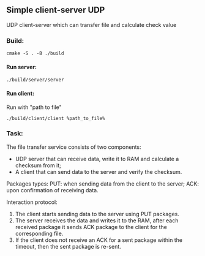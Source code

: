## Simple client-server UDP
UDP client-server which can transfer file and calculate check value

### Build:
```
cmake -S . -B ./build
```
#### Run server:
```
./build/server/server
```
#### Run client:
Run with "path to file"
```
./build/client/client %path_to_file%
```

### Task:
The file transfer service consists of two components:
- UDP server that can receive data, write it to RAM and calculate a checksum from it;
- A client that can send data to the server and verify the checksum.

Packages types:
PUT: when sending data from the client to the server;
ACK: upon confirmation of receiving data.

Interaction protocol:
1. The client starts sending data to the server using PUT packages.
2. The server receives the data and writes it to the RAM, after each received package it sends ACK package to the client for the corresponding file.
3. If the client does not receive an ACK for a sent package within the timeout, then the sent package is re-sent.